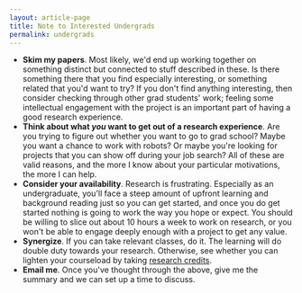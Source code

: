 ```yaml
---
layout: article-page
title: Note to Interested Undergrads
permalink: undergrads
---
```


* **Skim my papers**. Most likely, we'd end up working together on something distinct but connected to stuff described in these. Is there something there that you find especially interesting, or something related that you'd want to try? If you don't find anything interesting, then consider checking through other grad students' work; feeling some intellectual engagement with the project is an important part of having a good research experience.
* **Think about what _you_ want to get out of a research experience**. Are you trying to figure out whether you want to go to grad school? Maybe you want a chance to work with robots? Or maybe you're looking for projects that you can show off during your job search? All of these are valid reasons, and the more I know about your particular motivations, the more I can help.
* **Consider your availability**. Research is frustrating. Especially as an undergraduate, you'll face a steep amount of upfront learning and background reading just so you can get started, and once you do get started nothing is going to work the way you hope or expect. You should be willing to slice out about 10 hours a week to work on research, or you won't be able to engage deeply enough with a project to get any value.
* **Synergize**. If you can take relevant classes, do it. The learning will do double duty towards your research. Otherwise, see whether you can lighten your courseload by taking [research credits](https://www.cs.washington.edu/academics/ugrad/enrichment/research#types).
* **Email me**. Once you've thought through the above, give me the summary and we can set up a time to discuss.
